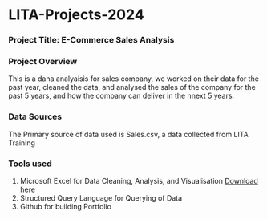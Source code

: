 # LITA-Projects-2024

### Project Title: E-Commerce Sales Analysis
### Project Overview
This is a dana analyaisis for sales company, we worked on their data for the past year, cleaned the data, and analysed the sales of the company for the past 5 years, and how the company can deliver in the nnext 5 years.

### Data Sources
The Primary source of data used is Sales.csv, a data collected from LITA Training

### Tools used
1. Microsoft Excel for Data Cleaning, Analysis, and Visualisation [Download here](https://www.microsoft.con)
2. Structured Query Language for Querying of Data
3. Github for building Portfolio
